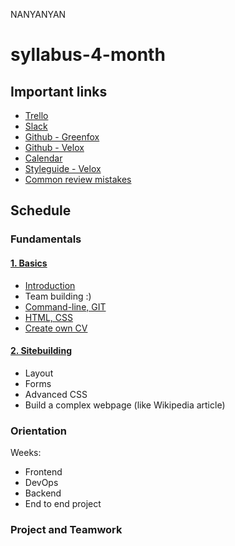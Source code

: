 NANYANYAN
# syllabus-4-month

## Important links
- [Trello](https://trello.com/gfvelox)
- [Slack](https://greenfox-velox.slack.com)
- [Github - Greenfox](https://github.com/greenfox-academy)
- [Github - Velox](https://github.com/greenfox-velox)
- [Calendar](https://calendar.google.com/calendar/embed?src=greenfoxacademy.com_ehpmoefcl83hl1t1kgdgaio1cg%40group.calendar.google.com&ctz=Europe/Budapest)
- [Styleguide - Velox](STYLEGUIDE.md)
- [Common review mistakes](review/)

## Schedule

### Fundamentals

#### [1. Basics](week-01/)
- [Introduction](week-01/1-introduction)
- Team building :)
- [Command-line, GIT](week-01/3-command-line)
- [HTML, CSS](week-01/4-html-css)
- [Create own CV](week-01/5-cv)

#### [2. Sitebuilding](week-02/)
- Layout
- Forms
- Advanced CSS
- Build a complex webpage (like Wikipedia article)

### Orientation
Weeks:
- Frontend
- DevOps
- Backend
- End to end project

### Project and Teamwork
